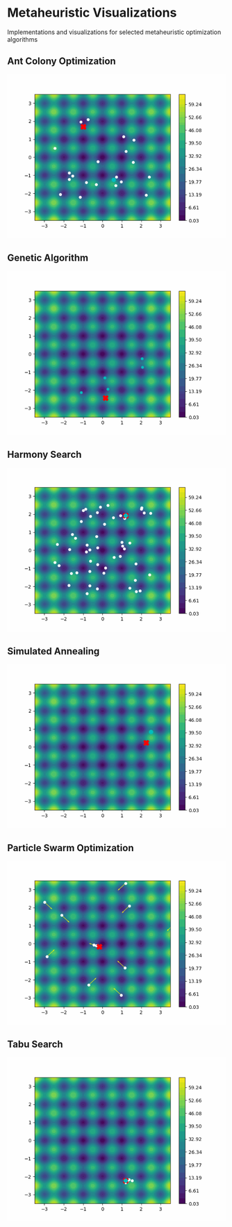 # Metaheuristic Visualizations

Implementations and visualizations for selected metaheuristic optimization algorithms

## Ant Colony Optimization

<img src="./gifs/aco.gif" alt="Ant Colony Optimization Animation" />

## Genetic Algorithm

<img src="./gifs/ga.gif" alt="Genetic Algorithm Animation" />

## Harmony Search

<img src="./gifs/hs.gif" alt="Harmony Search Animation" />

## Simulated Annealing

<img src="./gifs/sa.gif" alt="Simulated Annealing Animation" />

## Particle Swarm Optimization

<img src="./gifs/pso.gif" alt="Particle Swarm Optimization Animation" />

## Tabu Search

<img src="./gifs/tabu.gif" alt="Tabu Search Animation" />
